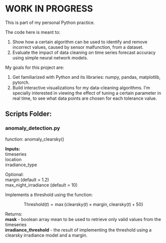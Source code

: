 # WORK IN PROGRESS

This is part of my personal Python practice.

The code here is meant to:
1) Show how a certain algorithm can be used to identify and remove incorrect values, caused by sensor malfunction, from a dataset.
2) Evaluate the impact of data cleaning on time series forecast accuracy using simple neural network models.

My goals for this project are:
1) Get familiarized with Python and its libraries: numpy, pandas, matplotlib, pytorch.
2) Build interactive visualizations for my data-cleaning algorithms. I'm specially interested in viewing the effect of tuning a certain parameter in real time, to see what data points are chosen for each tolerance value.

## Scripts Folder:
### anomaly_detection.py
function: anomaly_clearsky()

**Inputs:**\
timeseries\
location\
irradiance_type

Optional:\
margin (default = 1.2)\
max_night_irradiance (default = 10)
  
Implements a threshold using the function:
```math
\text{Threshold}(t) = \max \{ \text{clearsky}(t) \times \text{margin}, \text{clearsky}(t) + 50 \}
```

Returns:\
**mask** - boolean array mean to be used to retrieve only valid values from the timeseries\
**irradiance_threshold** - the result of implementing the threshold using a clearsky irradiance model and a margin.
